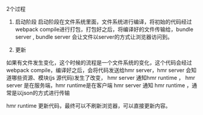 2个过程

1. 启动阶段
启动阶段在文件系统里面，文件系统进行编译，将初始的代码经过webpack compile进行打包，打包好之后，将编译好的文件传输给，bundle server , bundle server 会让文件以server的方式让浏览器访问到。

2. 更新

如果有文件发生变化，这个时候的流程是一个文件系统的变化，这个代码会经过 webpack compile，编译好之后，会将代码发送给hmr server，hmr server 会知道哪些资源、模块(js 源代码)发生了改变，
hmr server 通知hmr runtime ，
hmr server 是在服务端，hmr runtime是在客户端 
hmr server 通知 hmr runtime ，通常是以json的方式进行传输

hmr runtime 更新代码，最终可以不刷新浏览器，可以直接更新内容。
 